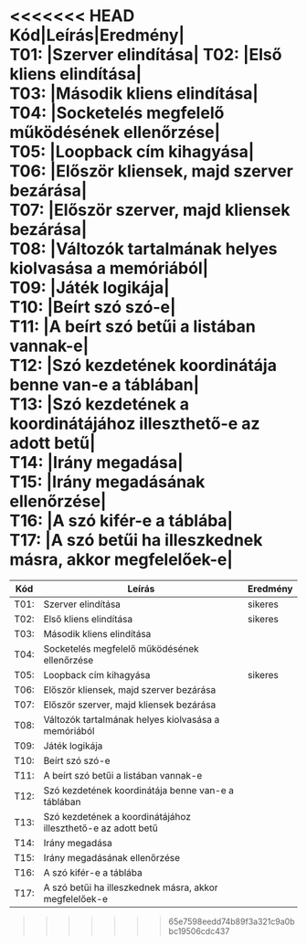 <<<<<<< HEAD
Kód|Leírás|Eredmény|   
T01: |Szerver elindítása|
T02: |Első kliens elindítása|                                         
T03: |Második kliens elindítása|                                         
T04: |Socketelés megfelelő működésének ellenőrzése|                      
T05: |Loopback cím kihagyása|                                            
T06: |Először kliensek, majd szerver bezárása|                           
T07: |Először szerver, majd kliensek bezárása|                          
T08: |Változók tartalmának helyes kiolvasása a memóriából|               
T09: |Játék logikája|                                                    
T10: |Beírt szó szó-e|                                                   
T11: |A beírt szó betűi a listában vannak-e|                             
T12: |Szó kezdetének koordinátája benne van-e a táblában|                
T13: |Szó kezdetének a koordinátájához illeszthető-e az adott betű|      
T14: |Irány megadása|                                                    
T15: |Irány megadásának ellenőrzése|                                     
T16: |A szó kifér-e a táblába|                                           
T17: |A szó betűi ha illeszkednek másra, akkor megfelelőek-e|            
=======
Kód  |Leírás                                                        |Eredmény
-----|--------------------------------------------------------------|--------
T01: |Szerver elindítása                                            |sikeres
T02: |Első kliens elindítása                                        |sikeres                                          
T03: |Második kliens elindítása                                     |                                         
T04: |Socketelés megfelelő működésének ellenőrzése                  |                      
T05: |Loopback cím kihagyása                                        |sikeres                                            
T06: |Először kliensek, majd szerver bezárása                       |                           
T07: |Először szerver, majd kliensek bezárása                       |                          
T08: |Változók tartalmának helyes kiolvasása a memóriából           |               
T09: |Játék logikája                                                |                                                    
T10: |Beírt szó szó-e                                               |                                                   
T11: |A beírt szó betűi a listában vannak-e                         |                             
T12: |Szó kezdetének koordinátája benne van-e a táblában            |                
T13: |Szó kezdetének a koordinátájához illeszthető-e az adott betű  |      
T14: |Irány megadása                                                |                                                    
T15: |Irány megadásának ellenőrzése                                 |                                     
T16: |A szó kifér-e a táblába                                       |                                           
T17: |A szó betűi ha illeszkednek másra, akkor megfelelőek-e        |            
>>>>>>> 65e7598eedd74b89f3a321c9a0bbc19506cdc437
